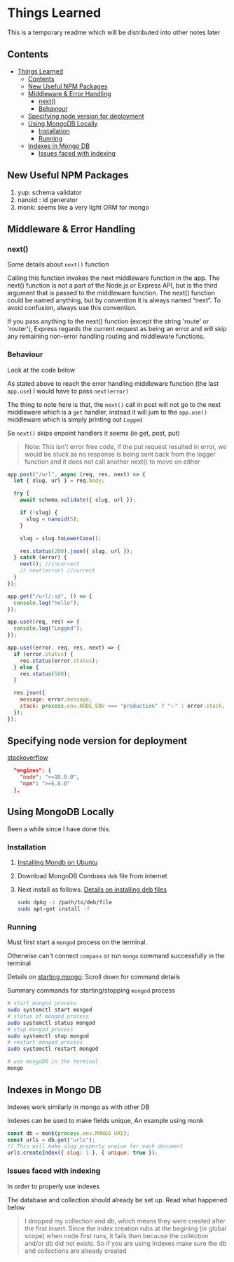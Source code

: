 # Things Learned

This is a temporary readme which will be distributed into other notes later

## Contents

<!-- toc -->

- [Things Learned](#things-learned)
  - [Contents](#contents)
  - [New Useful NPM Packages](#new-useful-npm-packages)
  - [Middleware & Error Handling](#middleware--error-handling)
    - [next()](#next)
    - [Behaviour](#behaviour)
  - [Specifying node version for deployment](#specifying-node-version-for-deployment)
  - [Using MongoDB Locally](#using-mongodb-locally)
    - [Installation](#installation)
    - [Running](#running)
  - [Indexes in Mongo DB](#indexes-in-mongo-db)
    - [Issues faced with indexing](#issues-faced-with-indexing)

<!-- tocstop -->

## New Useful NPM Packages

1. yup: schema validator
2. nanoid : id generator
3. monk: seems like a very light ORM for mongo

## Middleware & Error Handling

### next()

Some details about `next()` function

Calling this function invokes the next middleware function in the app. The next() function is not a part of the Node.js or Express API, but is the third argument that is passed to the middleware function. The next() function could be named anything, but by convention it is always named “next”. To avoid confusion, always use this convention.

If you pass anything to the next() function (except the string 'route' or 'router'), Express regards the current request as being an error and will skip any remaining non-error handling routing and middleware functions.

### Behaviour

Look at the code below

As stated above to reach the error handling middleware function (the last `app.use`) I would have to pass `next(error)`

The thing to note here is that, the `next()` call in post will not go to the next middleware which is a `get` handler, instead it will jum to the `app.use()` middleware which is simply printing out `Logged`

So `next()` skips enpoint handlers it seems (ie get, post, put)

> Note: This isn't error free code, If the put request resulted in error, we would be stuck as no response is being sent back from the logger function and it does not call another next() to move on either

```js
app.post("/url", async (req, res, next) => {
  let { slug, url } = req.body;

  try {
    await schema.validate({ slug, url });

    if (!slug) {
      slug = nanoid(5);
    }

    slug = slug.toLowerCase();

    res.status(200).json({ slug, url });
  } catch (error) {
    next(); //incorrect
    // next(error) //correct
  }
});

app.get("/url/:id", () => {
  console.log("hello");
});

app.use((req, res) => {
  console.log("Logged");
});

app.use((error, req, res, next) => {
  if (error.status) {
    res.status(error.status);
  } else {
    res.status(500);
  }

  res.json({
    message: error.message,
    stack: process.env.NODE_ENV === "production" ? "💥" : error.stack,
  });
});
```

## Specifying node version for deployment

[stackoverflow](https://stackoverflow.com/questions/29349684/how-can-i-specify-the-required-node-js-version-in-package-json)

```json
  "engines": {
    "node": ">=10.0.0",
    "npm": ">=6.0.0"
  },
```

## Using MongoDB Locally

Been a while since I have done this.

### Installation

1. [Installing Mondb on Ubuntu](https://docs.mongodb.com/manual/tutorial/install-mongodb-on-ubuntu/)
2. Download MongoDB Combass `deb` file from internet
3. Next install as follows. [Details on installing deb files](https://unix.stackexchange.com/questions/159094/how-to-install-a-deb-file-by-dpkg-i-or-by-apt)

   ```bash
   sudo dpkg -i /path/to/deb/file
   sudo apt-get install -f
   ```

### Running

Must first start a `mongod` process on the terminal.

Otherwise can't connect `compass` or run `mongo` command successfully in the terminal

Details on [starting mongo](https://docs.mongodb.com/manual/tutorial/install-mongodb-on-ubuntu/#run-mongodb-community-edition): Scroll down for command details

Summary commands for starting/stopping `mongod` process

```bash
# start mongod process
sudo systemctl start mongod
# status of mongod process
sudo systemctl status mongod
# stop mongod process
sudo systemctl stop mongod
# restart mongod process
sudo systemctl restart mongod

# use mongoDB in the terminal
mongo
```

## Indexes in Mongo DB

Indexes work similarly in mongo as with other DB

Indexes can be used to make fields unique, An example using monk

```js
const db = monk(process.env.MONGO_URI);
const urls = db.get("urls");
// This will make slug property unqiue for each document
urls.createIndex({ slug: 1 }, { unique: true });
```

### Issues faced with indexing

In order to properly use indexes

The database and collection should already be set up. Read what happened below

> I dropped my collection and db, which means they were created after the first insert. Since the index creation rubs at the begining (in global scope) when node first runs, it fails then because the collection and/or db did not exists. So if you are using Indexes make sure the db and collections are already created
